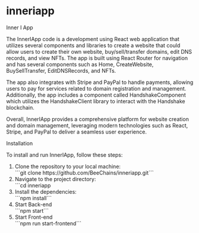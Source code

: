 # inneriapp
Inner I App

The InnerIApp code is a development using React web application that utilizes several components and libraries to create a website that could allow users to create their own website, buy/sell/transfer domains, edit DNS records, and view NFTs. The app is built using React Router for navigation and has several components such as Home, CreateWebsite, BuySellTransfer, EditDNSRecords, and NFTs.

The app also integrates with Stripe and PayPal to handle payments, allowing users to pay for services related to domain registration and management. Additionally, the app includes a component called HandshakeComponent which utilizes the HandshakeClient library to interact with the Handshake blockchain.

Overall, InnerIApp provides a comprehensive platform for website creation and domain management, leveraging modern technologies such as React, Stripe, and PayPal to deliver a seamless user experience.

Installation 

To install and run InnerIApp, follow these steps:
<ol>
<li>Clone the repository to your local machine:</li>
```git clone https://github.com/BeeChains/inneriapp.git```

<li>Navigate to the project directory:</li>
```cd inneriapp

<li>Install the dependencies:</li>
```npm install```

<li>Start Back-end</li>
```npm start```

<li>Start Front-end</li>
```npm run start-frontend```

